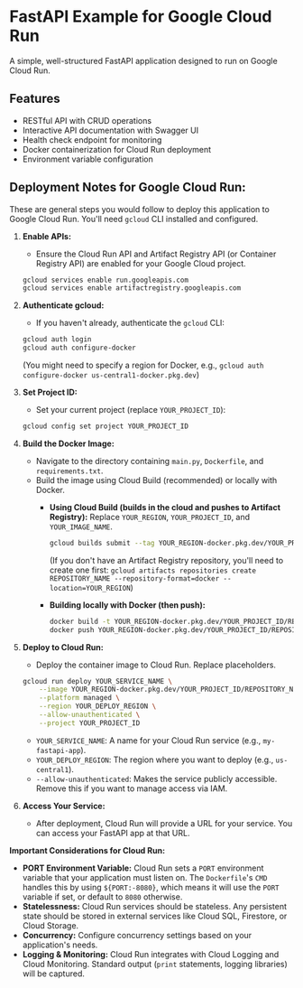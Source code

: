 # FastAPI Example for Google Cloud Run

A simple, well-structured FastAPI application designed to run on Google Cloud Run.

## Features

- RESTful API with CRUD operations
- Interactive API documentation with Swagger UI
- Health check endpoint for monitoring
- Docker containerization for Cloud Run deployment
- Environment variable configuration

## Deployment Notes for Google Cloud Run:

These are general steps you would follow to deploy this application to Google Cloud Run. You'll need `gcloud` CLI installed and configured.

1.  **Enable APIs:**
    * Ensure the Cloud Run API and Artifact Registry API (or Container Registry API) are enabled for your Google Cloud project.
    ```bash
    gcloud services enable run.googleapis.com
    gcloud services enable artifactregistry.googleapis.com
    ```

2.  **Authenticate gcloud:**
    * If you haven't already, authenticate the `gcloud` CLI:
    ```bash
    gcloud auth login
    gcloud auth configure-docker
    ```
    (You might need to specify a region for Docker, e.g., `gcloud auth configure-docker us-central1-docker.pkg.dev`)

3.  **Set Project ID:**
    * Set your current project (replace `YOUR_PROJECT_ID`):
    ```bash
    gcloud config set project YOUR_PROJECT_ID
    ```

4.  **Build the Docker Image:**
    * Navigate to the directory containing `main.py`, `Dockerfile`, and `requirements.txt`.
    * Build the image using Cloud Build (recommended) or locally with Docker.
        * **Using Cloud Build (builds in the cloud and pushes to Artifact Registry):**
            Replace `YOUR_REGION`, `YOUR_PROJECT_ID`, and `YOUR_IMAGE_NAME`.
            ```bash
            gcloud builds submit --tag YOUR_REGION-docker.pkg.dev/YOUR_PROJECT_ID/REPOSITORY_NAME/YOUR_IMAGE_NAME:latest .
            ```
            (If you don't have an Artifact Registry repository, you'll need to create one first: `gcloud artifacts repositories create REPOSITORY_NAME --repository-format=docker --location=YOUR_REGION`)

        * **Building locally with Docker (then push):**
            ```bash
            docker build -t YOUR_REGION-docker.pkg.dev/YOUR_PROJECT_ID/REPOSITORY_NAME/YOUR_IMAGE_NAME:latest .
            docker push YOUR_REGION-docker.pkg.dev/YOUR_PROJECT_ID/REPOSITORY_NAME/YOUR_IMAGE_NAME:latest
            ```

5.  **Deploy to Cloud Run:**
    * Deploy the container image to Cloud Run. Replace placeholders.
    ```bash
    gcloud run deploy YOUR_SERVICE_NAME \
        --image YOUR_REGION-docker.pkg.dev/YOUR_PROJECT_ID/REPOSITORY_NAME/YOUR_IMAGE_NAME:latest \
        --platform managed \
        --region YOUR_DEPLOY_REGION \
        --allow-unauthenticated \
        --project YOUR_PROJECT_ID
    ```
    * `YOUR_SERVICE_NAME`: A name for your Cloud Run service (e.g., `my-fastapi-app`).
    * `YOUR_DEPLOY_REGION`: The region where you want to deploy (e.g., `us-central1`).
    * `--allow-unauthenticated`: Makes the service publicly accessible. Remove this if you want to manage access via IAM.

6.  **Access Your Service:**
    * After deployment, Cloud Run will provide a URL for your service. You can access your FastAPI app at that URL.

**Important Considerations for Cloud Run:**
* **PORT Environment Variable:** Cloud Run sets a `PORT` environment variable that your application must listen on. The `Dockerfile`'s `CMD` handles this by using `${PORT:-8080}`, which means it will use the `PORT` variable if set, or default to `8080` otherwise.
* **Statelessness:** Cloud Run services should be stateless. Any persistent state should be stored in external services like Cloud SQL, Firestore, or Cloud Storage.
* **Concurrency:** Configure concurrency settings based on your application's needs.
* **Logging & Monitoring:** Cloud Run integrates with Cloud Logging and Cloud Monitoring. Standard output (`print` statements, logging libraries) will be captured.